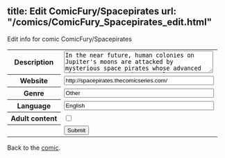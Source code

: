 title: Edit ComicFury/Spacepirates
url: "/comics/ComicFury_Spacepirates_edit.html"
---
Edit info for comic ComicFury/Spacepirates

<form name="comic" action="http://gaepostmail.appspot.com/comic/" method="post">
<table class="comicinfo">
<tr>
<th>Description</th><td><textarea name="description" cols="40" rows="3">In the near future, human colonies on Jupiter's moons are attacked by mysterious space pirates whose advanced ships can outrun other vessels. A mismatched handful of smugglers takes the pirates on, using near-obsolete hardware, and help from an unexpected source.</textarea></td>
</tr>
<tr>
<th>Website</th><td><input type="text" name="url" value="http://spacepirates.thecomicseries.com/" size="40"/></td>
</tr>
<tr>
<th>Genre</th><td><input type="text" name="genre" value="Other" size="40"/></td>
</tr>
<tr>
<th>Language</th><td><input type="text" name="language" value="English" size="40"/></td>
</tr>
<tr>
<th>Adult content</th><td><input type="checkbox" name="adult" value="adult" /></td>
</tr>
<tr>
<th></th><td>
<input type="hidden" name="comic" value="ComicFury_Spacepirates" />
<input type="submit" name="submit" value="Submit" />
</td>
</tr>
</table>
</form>

Back to the [comic](ComicFury_Spacepirates.html).
